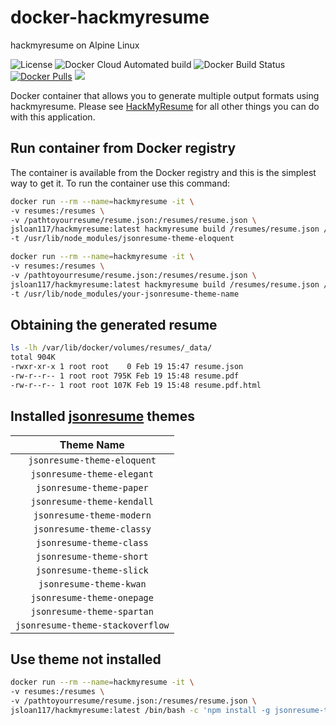 # docker-hackmyresume

hackmyresume on Alpine Linux

![License](https://img.shields.io/badge/License-GPLv3-blue.svg)
![Docker Cloud Automated build](https://img.shields.io/docker/cloud/automated/jsloan117/hackmyresume.svg)
![Docker Build Status](https://img.shields.io/docker/cloud/build/jsloan117/hackmyresume.svg)
[![Docker Pulls](https://img.shields.io/docker/pulls/jsloan117/hackmyresume.svg)](https://img.shields.io/docker/pulls/jsloan117/hackmyresume.svg)
[![](https://images.microbadger.com/badges/image/jsloan117/hackmyresume.svg)](https://microbadger.com/images/jsloan117/hackmyresume "Get your own image badge on microbadger.com")

Docker container that allows you to generate multiple output formats using hackmyresume. Please see [HackMyResume](https://github.com/hacksalot/HackMyResume) for all other things you can do with this application.

## Run container from Docker registry

The container is available from the Docker registry and this is the simplest way to get it.
To run the container use this command:

```bash
docker run --rm --name=hackmyresume -it \
-v resumes:/resumes \
-v /pathtoyourresume/resume.json:/resumes/resume.json \
jsloan117/hackmyresume:latest hackmyresume build /resumes/resume.json /resumes/resume.pdf \
-t /usr/lib/node_modules/jsonresume-theme-eloquent
```

```bash
docker run --rm --name=hackmyresume -it \
-v resumes:/resumes \
-v /pathtoyourresume/resume.json:/resumes/resume.json \
jsloan117/hackmyresume:latest hackmyresume build /resumes/resume.json /resumes/resume.pdf \
-t /usr/lib/node_modules/your-jsonresume-theme-name
```

## Obtaining the generated resume

```bash
ls -lh /var/lib/docker/volumes/resumes/_data/
total 904K
-rwxr-xr-x 1 root root    0 Feb 19 15:47 resume.json
-rw-r--r-- 1 root root 795K Feb 19 15:48 resume.pdf
-rw-r--r-- 1 root root 107K Feb 19 15:48 resume.pdf.html
```

## Installed [jsonresume](https://jsonresume.org/themes/) themes

| Theme Name                       |
|:--------------------------------:|
| `jsonresume-theme-eloquent`      |
| `jsonresume-theme-elegant`       |
| `jsonresume-theme-paper`         |
| `jsonresume-theme-kendall`       |
| `jsonresume-theme-modern`        |
| `jsonresume-theme-classy`        |
| `jsonresume-theme-class`         |
| `jsonresume-theme-short`         |
| `jsonresume-theme-slick`         |
| `jsonresume-theme-kwan`          |
| `jsonresume-theme-onepage`       |
| `jsonresume-theme-spartan`       |
| `jsonresume-theme-stackoverflow` |

## Use theme not installed

```bash
docker run --rm --name=hackmyresume -it \
-v resumes:/resumes \
-v /pathtoyourresume/resume.json:/resumes/resume.json \
jsloan117/hackmyresume:latest /bin/bash -c 'npm install -g jsonresume-theme-flat && hackmyresume build /resumes/resume.json /resumes/resume.pdf -t /usr/lib/node_modules/jsonresume-theme-flat'
```
